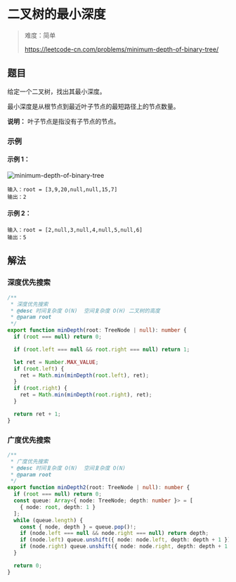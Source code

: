 # 二叉树的最小深度

> 难度：简单
>
> https://leetcode-cn.com/problems/minimum-depth-of-binary-tree/

## 题目

给定一个二叉树，找出其最小深度。

最小深度是从根节点到最近叶子节点的最短路径上的节点数量。

**说明：** 叶子节点是指没有子节点的节点。

### 示例

#### 示例 1：

![minimum-depth-of-binary-tree](https://user-images.githubusercontent.com/54696834/159101988-5a4abe4a-2903-45c7-86f5-5a335f507c2d.jpg)

```
输入：root = [3,9,20,null,null,15,7]
输出：2
```

#### 示例 2：

```
输入：root = [2,null,3,null,4,null,5,null,6]
输出：5
```

## 解法

### 深度优先搜索

```typescript
/**
 * 深度优先搜索
 * @desc 时间复杂度 O(N)  空间复杂度 O(H) 二叉树的高度
 * @param root
 */
export function minDepth(root: TreeNode | null): number {
  if (root === null) return 0;

  if (root.left === null && root.right === null) return 1;

  let ret = Number.MAX_VALUE;
  if (root.left) {
    ret = Math.min(minDepth(root.left), ret);
  }
  if (root.right) {
    ret = Math.min(minDepth(root.right), ret);
  }

  return ret + 1;
}
```

### 广度优先搜索

```typescript
/**
 * 广度优先搜索
 * @desc 时间复杂度 O(N)  空间复杂度 O(N)
 * @param root
 */
export function minDepth2(root: TreeNode | null): number {
  if (root === null) return 0;
  const queue: Array<{ node: TreeNode; depth: number }> = [
    { node: root, depth: 1 }
  ];
  while (queue.length) {
    const { node, depth } = queue.pop()!;
    if (node.left === null && node.right === null) return depth;
    if (node.left) queue.unshift({ node: node.left, depth: depth + 1 });
    if (node.right) queue.unshift({ node: node.right, depth: depth + 1 });
  }

  return 0;
}
```
